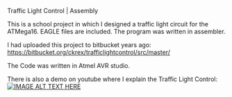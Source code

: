 Traffic Light Control | Assembly

This is a school project in which I designed a traffic light circuit for the ATMega16. EAGLE files are included. The program was written in assembler.

I had uploaded this project to bitbucket years ago: https://bitbucket.org/ckrex/trafficlightcontrol/src/master/

The Code was written in Atmel AVR studio.

There is also a demo on youtube where I explain the Traffic Light Control:
[![IMAGE ALT TEXT HERE](https://img.youtube.com/vi/wxdeP8pqVKY/0.jpg)](https://www.youtube.com/watch?v=wxdeP8pqVKY)
